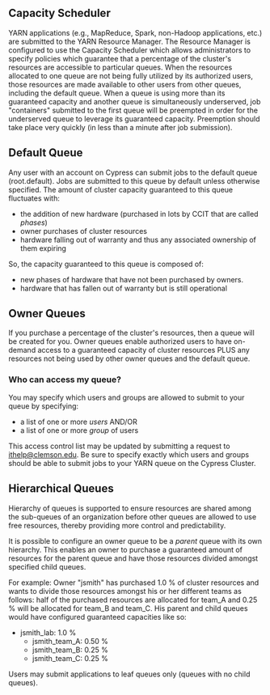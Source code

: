 
## Capacity Scheduler
YARN applications (e.g., MapReduce, Spark, non-Hadoop applications, etc.) are submitted to the YARN Resource Manager. The Resource Manager is configured to use the Capacity Scheduler which allows administrators to specify policies which guarantee that a percentage of the cluster's resources are accessible to particular queues. When the resources allocated to one queue are not being fully utilized by its authorized users, those resources are made available to other users from other queues, including the default queue. When a queue is using more than its guaranteed capacity and another queue is simultaneously underserved, job "containers" submitted to the first queue will be preempted in order for the underserved queue to leverage its guaranteed capacity. Preemption should take place very quickly (in less than a minute after job submission).

## Default Queue
Any user with an account on Cypress can submit jobs to the default queue (root.default). Jobs are submitted to this queue by default unless otherwise specified. The amount of cluster capacity guaranteed to this queue fluctuates with:

- the addition of new hardware (purchased in lots by CCIT that are called *phases*)
- owner purchases of cluster resources
- hardware falling out of warranty and thus any associated ownership of them expiring

So, the capacity guaranteed to this queue is composed of:

- new phases of hardware that have not been purchased by owners.
- hardware that has fallen out of warranty but is still operational

## Owner Queues
If you purchase a percentage of the cluster's resources, then a queue will be created for you. Owner queues enable authorized users to have on-demand access to a guaranteed capacity of cluster resources PLUS any resources not being used by other owner queues and the default queue.

### Who can access my queue?
You may specify which users and groups are allowed to submit to your queue by specifying:

- a list of one or more *users* AND/OR
- a list of one or more *group* of users

This access control list may be updated by submitting a request to ithelp@clemson.edu. Be sure to specify exactly which users and groups should be able to submit jobs to your YARN queue on the Cypress Cluster.

## Hierarchical Queues
Hierarchy of queues is supported to ensure resources are shared among the sub-queues of an organization before other queues are allowed to use free resources, thereby providing more control and predictability.

It is possible to configure an owner queue to be a *parent* queue with its own hierarchy. This enables an owner to purchase a guaranteed amount of resources for the parent queue and have those resources divided amongst specified child queues.

For example: Owner "jsmith" has purchased 1.0 % of cluster resources and wants to divide those resources amongst his or her different teams as follows: half of the purchased resources are allocated for team_A and 0.25 % will be allocated for team_B and team_C. His parent and child queues would have configured guaranteed capacities like so:

- jsmith_lab: 1.0 %
  - jsmith_team_A: 0.50  %
  - jsmith_team_B: 0.25 %
  - jsmith_team_C: 0.25 %

Users may submit applications to leaf queues only (queues with no child queues).
